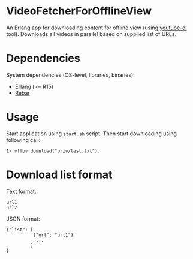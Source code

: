 VideoFetcherForOfflineView
=====

An Erlang app for downloading content for offline view (using [youtube-dl](https://github.com/rg3/youtube-dl) tool).
Downloads all videos in parallel based on supplied list of URLs.

Dependencies
=====
System dependencies (OS-level, libraries, binaries):
* Erlang (>= R15)
* [Rebar][1]

Usage
=====
Start application using `start.sh` script. Then start downloading using
following call:

```
1> vffov:download("priv/test.txt").
```

Download list format
=====

Text format:
```
url1
url2
```

JSON format:
```
{"list": [
          {"url": "url1"}
           ...
         ]
}
```

[1]: https://github.com/rebar/rebar
